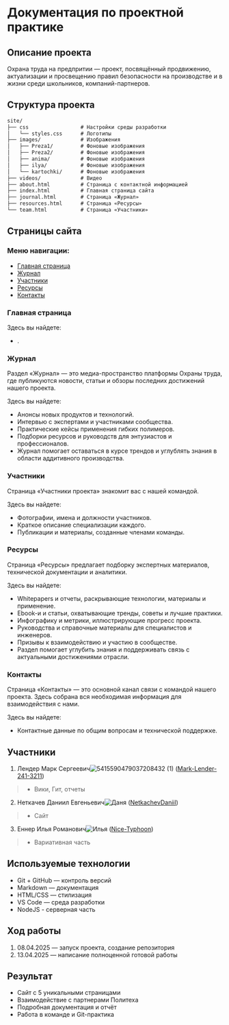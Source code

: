 # Документация по проектной практике
## Описание проекта
Охрана труда на предпритии — проект, посвящённый продвижению, актуализации и просвещению правил безопасности на производстве и в жизни среди школьников, 
компаний-партнеров.
## Структура проекта
```markdown
site/
├── css                 # Настройки среды разработки
│   └── styles.css      # Логотипы
├── images/             # Изображения
│   ├── Preza1/         # Фоновые изображения
│   ├── Preza2/         # Фоновые изображения
│   ├── anima/          # Фоновые изображения
│   ├── ilya/           # Фоновые изображения
│   └── kartochki/      # Фоновые изображения
├── videos/             # Видео
├── about.html          # Страница с контактной информацией
├── index.html          # Главная страница сайта
├── journal.html        # Страница «Журнал»
├── resources.html      # Страница «Ресурсы»
└── team.html           # Страница «Участники»
```
## Страницы сайта

### Меню навигации:
- [Главная страница]()
- [Журнал]()
- [Участники]()
- [Ресурсы]()
- [Контакты]()

### Главная страница
Здесь вы найдете:
- .

### Журнал
Раздел «Журнал» — это медиа-пространство платформы Охраны труда, где публикуются новости, статьи и обзоры последних достижений нашего проекта.

Здесь вы найдете:
- Анонсы новых продуктов и технологий.
- Интервью с экспертами и участниками сообщества.
- Практические кейсы применения гибких полимеров.
- Подборки ресурсов и руководств для энтузиастов и профессионалов.
- Журнал помогает оставаться в курсе трендов и углублять знания в области аддитивного производства.

### Участники
Страница «Участники проекта» знакомит вас с нашей командой.

Здесь вы найдете:
- Фотографии, имена и должности участников.
- Краткое описание специализации каждого.
- Публикации и материалы, созданные членами команды.

### Ресурсы
Страница «Ресурсы» предлагает подборку экспертных материалов, технической документации и аналитики.

Здесь вы найдете:
- Whitepapers и отчеты, раскрывающие технологии, материалы и применение.
- Ebook-и и статьи, охватывающие тренды, советы и лучшие практики.
- Инфографику и метрики, иллюстрирующие прогресс проекта.
- Руководства и справочные материалы для специалистов и инженеров.
- Призывы к взаимодействию и участию в сообществе.
- Раздел помогает углубить знания и поддерживать связь с актуальными достижениями отрасли.

### Контакты
Страница «Контакты» — это основной канал связи с командой нашего проекта. Здесь собрана вся необходимая информация для взаимодействия с нами.

Здесь вы найдете:
- Контактные данные по общим вопросам и технической поддержке.

## Участники
1. Лендер Марк Сергеевич![5415590479037208432 (1)](https://github.com/user-attachments/assets/d60dcd62-8517-4179-bed7-5a3820ed2ac3) ([Mark-Lender-241-3211](https://github.com/Mark-Lender-241-3211))
> * Вики, Гит, отчеты
2. Неткачев Даниил Евгеньевич![Даня](https://github.com/user-attachments/assets/14acfbe5-54d4-4a97-a7a7-96e5e1b9fb37) ([NetkachevDaniil](https://github.com/NetkachevDaniil)) 
> * Сайт
3. Еннер Илья Романович![Илья](https://github.com/user-attachments/assets/39646a88-e87f-4c47-a3f9-10a057f4ba23) ([Nice-Typhoon](https://github.com/Nice-Typhoon)) 
> * Вариативная часть

## Используемые технологии
- Git + GitHub — контроль версий
- Markdown — документация
- HTML/CSS — стилизация
- VS Code — среда разработки
- NodeJS - серверная часть

## Ход работы
1) 08.04.2025 — запуск проекта, создание репозитория
1) 13.04.2025 — написание полноценной готовой работы

## Результат
- Сайт с 5 уникальными страницами
- Взаимодействие с партнерами Политеха
- Подробная документация и отчёт
- Работа в команде и Git-практика
